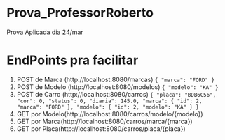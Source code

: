 # Prova_ProfessorRoberto
Prova Aplicada dia 24/mar

# EndPoints pra facilitar
  1. POST de Marca (http://localhost:8080/marcas)
    `{
  "marca": "FORD"
}`
  1. POST de Modelo (http://localhost:8080/modelos)
    `{
      "modelo": "KA"
    }`
  1. POST de Carro (http://localhost:8080/carros)
    `{
  "placa": "BDB6C56",
  "cor": 0,
  "status": 0,
  "diaria": 145.0,
  "marca": {
    "id": 2,
    "marca": "FORD"
  },
  "modelo": {
    "id": 2,
    "modelo": "KA"
  }
}`
  1. GET por Modelo(http://localhost:8080/carros/modelo/{modelo})
  1. GET por Marca(http://localhost:8080/carros/marca/{marca})
  1. GET por Placa(http://localhost:8080/carros/placa/{placa})
